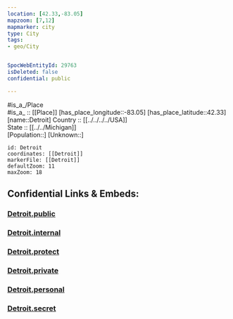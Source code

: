 ```yaml
---
location: [42.33,-83.05] 
mapzoom: [7,12] 
mapmarker: city 
type: City
tags:
- geo/City


SpocWebEntityId: 29763
isDeleted: false
confidential: public

---
```

#is_a_/Place  
#is_a_ :: [[Place]] 
[has_place_longitude::-83.05] 
[has_place_latitude::42.33] 
[name::Detroit] 
Country :: [[../../../../USA]]  
State :: [[../../Michigan]]  
[Population::] 
[Unknown::] 


```leaflet
id: Detroit
coordinates: [[Detroit]] 
markerFile: [[Detroit]] 
defaultZoom: 11 
maxZoom: 18
```


## Confidential Links & Embeds: 

### [Detroit.public](/_public/\Earth\Continent\America~North\USA\USA~Central\Michigan\counties~Michigan\Wayne,County\cities~WayneDetroit.public.md) 

### [Detroit.internal](/_internal/\Earth\Continent\America~North\USA\USA~Central\Michigan\counties~Michigan\Wayne,County\cities~WayneDetroit.internal.md) 

### [Detroit.protect](/_protect/\Earth\Continent\America~North\USA\USA~Central\Michigan\counties~Michigan\Wayne,County\cities~WayneDetroit.protect.md) 

### [Detroit.private](/_private/\Earth\Continent\America~North\USA\USA~Central\Michigan\counties~Michigan\Wayne,County\cities~WayneDetroit.private.md) 

### [Detroit.personal](/_personal/\Earth\Continent\America~North\USA\USA~Central\Michigan\counties~Michigan\Wayne,County\cities~WayneDetroit.personal.md) 

### [Detroit.secret](/_secret/\Earth\Continent\America~North\USA\USA~Central\Michigan\counties~Michigan\Wayne,County\cities~WayneDetroit.secret.md)

